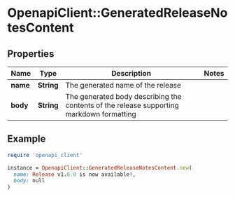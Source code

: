 # OpenapiClient::GeneratedReleaseNotesContent

## Properties

| Name | Type | Description | Notes |
| ---- | ---- | ----------- | ----- |
| **name** | **String** | The generated name of the release |  |
| **body** | **String** | The generated body describing the contents of the release supporting markdown formatting |  |

## Example

```ruby
require 'openapi_client'

instance = OpenapiClient::GeneratedReleaseNotesContent.new(
  name: Release v1.0.0 is now available!,
  body: null
)
```

